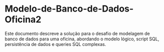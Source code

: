 # Modelo-de-Banco-de-Dados-Oficina2
Este documento descreve a solução para o desafio de modelagem de banco de dados para uma oficina, abordando o modelo lógico, script SQL, persistência de dados e queries SQL complexas.
